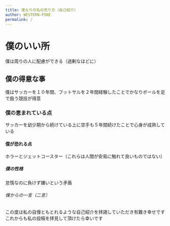 ```yaml
---
title: 僕なりの名の売り方（自己紹介）
author: WESTERN-PINE
permalink: /
---
```


# 僕のいい所
僕は周りの人に配慮ができる（過剰なほどに）
## 僕の得意な事
僕はサッカーを１０年間、フットサルを２年間経験したことでかなりボールを足で扱う競技が得意
### 僕の恵まれている点
サッカーを幼少期から続けている上に空手も５年間続けたことで心身が成熟している
#### 僕が恐れる点
ホラーとジェットコースター（これらは人間が安易に触れて良いものではない）
##### 僕の性格
怠惰なのに負けず嫌いという矛盾
###### 僕からの一言（二言）
この度は私の自慢ともとれるような自己紹介を拝謁していただき有難き幸せです
これからも私の投稿を拝見して頂けたら幸いです
